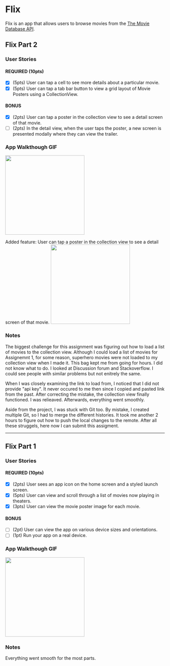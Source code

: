# Flix

Flix is an app that allows users to browse movies from the [The Movie Database API](http://docs.themoviedb.apiary.io/#).



## Flix Part 2

### User Stories

#### REQUIRED (10pts)
- [x] (5pts) User can tap a cell to see more details about a particular movie.
- [x] (5pts) User can tap a tab bar button to view a grid layout of Movie Posters using a CollectionView.

#### BONUS
- [x] (2pts) User can tap a poster in the collection view to see a detail screen of that movie.
- [ ] (2pts) In the detail view, when the user taps the poster, a new screen is presented modally where they can view the trailer.

### App Walkthough GIF

<img src=http://g.recordit.co/GFMsjS5S7b.gif width=250><br>

Added feature: User can tap a poster in the collection view to see a detail screen of that movie.
<img src=http://g.recordit.co/r0v3DrDPHu.gif width=250><br>


### Notes

The biggest challenge for this assignment was figuring out how to load a list of movies to the collection view. Although I could load a list of movies for Assignemnt 1, for some reason, superhero movies were not loaded to my collection view when I made it. This bag kept me from going for hours. I did not know what to do. I looked at Discussion forum and Stackoverflow. I could see people with similar problems but not enitrely the same. 

When I was closely examining the link to load from, I noticed that I did not provide "api key". It never occured to me then since I copied and pasted link from the past. After correcting the mistake, the collection view finally functioned. I was relieaved. Afterwards, everything went smoothly. 

Aside from the project, I was stuck with Git too. By mistake, I created multiple Git, so I had to merge the different histories. It took me another 2 hours to figure out how to push the local changes to the remote. After all these struggels, here now I can submit this assigment.

---


## Flix Part 1

### User Stories

#### REQUIRED (10pts)
- [x] (2pts) User sees an app icon on the home screen and a styled launch screen.
- [x] (5pts) User can view and scroll through a list of movies now playing in theaters.
- [x] (3pts) User can view the movie poster image for each movie.

#### BONUS
- [ ] (2pt) User can view the app on various device sizes and orientations.
- [ ] (1pt) Run your app on a real device.

### App Walkthough GIF

<img src=http://g.recordit.co/K5kDf1DYXY.gif width=250><br>

### Notes
Everything went smooth for the most parts.
